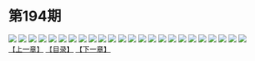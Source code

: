 # 第194期
![](https://mao.mhtupian.com/uploads/img/7563/128000/001.jpg)
![](https://mao.mhtupian.com/uploads/img/7563/128000/002.jpg)
![](https://mao.mhtupian.com/uploads/img/7563/128000/003.jpg)
![](https://mao.mhtupian.com/uploads/img/7563/128000/004.jpg)
![](https://mao.mhtupian.com/uploads/img/7563/128000/005.jpg)
![](https://mao.mhtupian.com/uploads/img/7563/128000/006.jpg)
![](https://mao.mhtupian.com/uploads/img/7563/128000/007.jpg)
![](https://mao.mhtupian.com/uploads/img/7563/128000/008.jpg)
![](https://mao.mhtupian.com/uploads/img/7563/128000/009.jpg)
![](https://mao.mhtupian.com/uploads/img/7563/128000/010.jpg)
![](https://mao.mhtupian.com/uploads/img/7563/128000/011.jpg)
![](https://mao.mhtupian.com/uploads/img/7563/128000/012.jpg)
![](https://mao.mhtupian.com/uploads/img/7563/128000/013.jpg)
![](https://mao.mhtupian.com/uploads/img/7563/128000/014.jpg)
![](https://mao.mhtupian.com/uploads/img/7563/128000/015.jpg)
![](https://mao.mhtupian.com/uploads/img/7563/128000/016.jpg)
![](https://mao.mhtupian.com/uploads/img/7563/128000/017.jpg)
![](https://mao.mhtupian.com/uploads/img/7563/128000/018.jpg)
![](https://mao.mhtupian.com/uploads/img/7563/128000/019.jpg)
![](https://mao.mhtupian.com/uploads/img/7563/128000/020.jpg)
![](https://mao.mhtupian.com/uploads/img/7563/128000/021.jpg)
![](https://mao.mhtupian.com/uploads/img/7563/128000/022.jpg)
![](https://mao.mhtupian.com/uploads/img/7563/128000/023.jpg)
![](https://mao.mhtupian.com/uploads/img/7563/128000/024.jpg)
[【上一章】](./88.md)
[【目录】](./README.md)
[【下一章】](./90.md)
